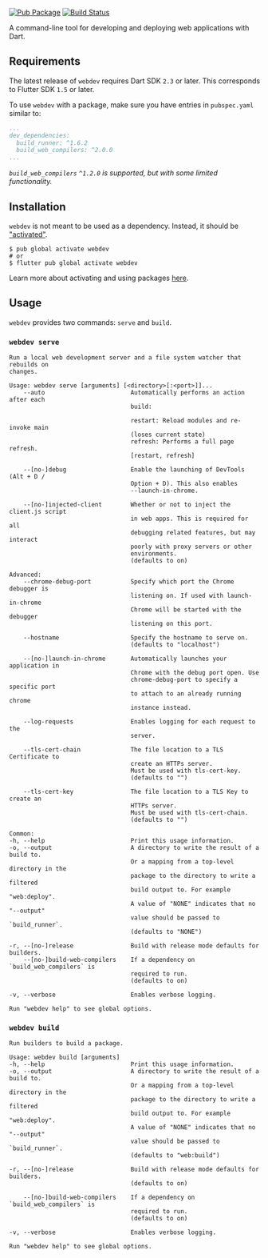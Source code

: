 [![Pub Package](https://img.shields.io/pub/v/webdev.svg)](https://pub.dartlang.org/packages/webdev)
[![Build Status](https://travis-ci.org/dart-lang/webdev.svg?branch=master)](https://travis-ci.org/dart-lang/webdev)

A command-line tool for developing and deploying web applications with Dart.

## Requirements

The latest release of `webdev` requires Dart SDK `2.3` or later.
This corresponds to Flutter SDK `1.5` or later.

To use `webdev` with a package, make sure you have entries in `pubspec.yaml`
similar to:

```yaml
...
dev_dependencies:
  build_runner: ^1.6.2
  build_web_compilers: ^2.0.0
...
```

*`build_web_compilers` `^1.2.0` is supported, but with some limited
functionality.*

## Installation

`webdev` is not meant to be used as a dependency. Instead, it should be
["activated"][activating].

```console
$ pub global activate webdev
# or
$ flutter pub global activate webdev
```

Learn more about activating and using packages [here][pub global].

## Usage

`webdev` provides two commands: `serve` and `build`.

### `webdev serve`

```
Run a local web development server and a file system watcher that rebuilds on
changes.

Usage: webdev serve [arguments] [<directory>[:<port>]]...
    --auto                        Automatically performs an action after each
                                  build:

                                  restart: Reload modules and re-invoke main
                                  (loses current state)
                                  refresh: Performs a full page refresh.
                                  [restart, refresh]

    --[no-]debug                  Enable the launching of DevTools (Alt + D /
                                  Option + D). This also enables
                                  --launch-in-chrome.

    --[no-]injected-client        Whether or not to inject the client.js script
                                  in web apps. This is required for all
                                  debugging related features, but may interact
                                  poorly with proxy servers or other
                                  environments.
                                  (defaults to on)

Advanced:
    --chrome-debug-port           Specify which port the Chrome debugger is
                                  listening on. If used with launch-in-chrome
                                  Chrome will be started with the debugger
                                  listening on this port.

    --hostname                    Specify the hostname to serve on.
                                  (defaults to "localhost")

    --[no-]launch-in-chrome       Automatically launches your application in
                                  Chrome with the debug port open. Use
                                  chrome-debug-port to specify a specific port
                                  to attach to an already running chrome
                                  instance instead.

    --log-requests                Enables logging for each request to the
                                  server.

    --tls-cert-chain              The file location to a TLS Certificate to
                                  create an HTTPs server.
                                  Must be used with tls-cert-key.
                                  (defaults to "")

    --tls-cert-key                The file location to a TLS Key to create an
                                  HTTPs server.
                                  Must be used with tls-cert-chain.
                                  (defaults to "")

Common:
-h, --help                        Print this usage information.
-o, --output                      A directory to write the result of a build to.
                                  Or a mapping from a top-level directory in the
                                  package to the directory to write a filtered
                                  build output to. For example "web:deploy".
                                  A value of "NONE" indicates that no "--output"
                                  value should be passed to `build_runner`.
                                  (defaults to "NONE")

-r, --[no-]release                Build with release mode defaults for builders.
    --[no-]build-web-compilers    If a dependency on `build_web_compilers` is
                                  required to run.
                                  (defaults to on)

-v, --verbose                     Enables verbose logging.

Run "webdev help" to see global options.
```

### `webdev build`

```
Run builders to build a package.

Usage: webdev build [arguments]
-h, --help                        Print this usage information.
-o, --output                      A directory to write the result of a build to.
                                  Or a mapping from a top-level directory in the
                                  package to the directory to write a filtered
                                  build output to. For example "web:deploy".
                                  A value of "NONE" indicates that no "--output"
                                  value should be passed to `build_runner`.
                                  (defaults to "web:build")

-r, --[no-]release                Build with release mode defaults for builders.
                                  (defaults to on)

    --[no-]build-web-compilers    If a dependency on `build_web_compilers` is
                                  required to run.
                                  (defaults to on)

-v, --verbose                     Enables verbose logging.

Run "webdev help" to see global options.
```

[activating]: https://www.dartlang.org/tools/pub/cmd/pub-global#activating-a-package
[pub global]: https://www.dartlang.org/tools/pub/cmd/pub-global
[Dart build system]: https://github.com/dart-lang/build

